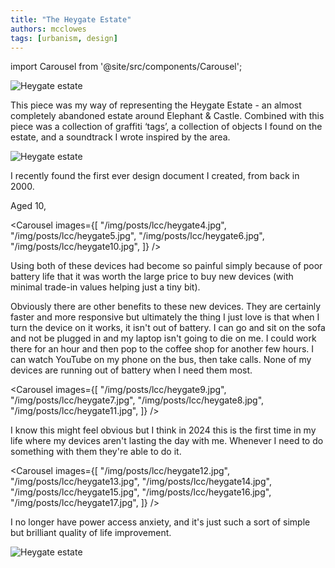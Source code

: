 ```yaml
---
title: "The Heygate Estate"
authors: mcclowes
tags: [urbanism, design]
---
```


import Carousel from '@site/src/components/Carousel';

![Heygate estate](/img/posts/lcc/heygate2.jpg)

This piece was my way of representing the Heygate Estate - an almost completely abandoned estate around Elephant & Castle. Combined with this piece was a collection of graffiti ‘tags’, a collection of objects I found on the estate, and a soundtrack I wrote inspired by the area.

<!--truncate-->

![Heygate estate](/img/posts/lcc/heygate3.jpg)

I recently found the first ever design document I created, from back in 2000.


Aged 10, 

<Carousel 
  images={[
    "/img/posts/lcc/heygate4.jpg",
    "/img/posts/lcc/heygate5.jpg",
    "/img/posts/lcc/heygate6.jpg",
    "/img/posts/lcc/heygate10.jpg",
  ]}
/>

Using both of these devices had become so painful simply because of poor battery life that it was worth the large price to buy new 
devices (with minimal trade-in values helping just a tiny bit). 

Obviously there are other benefits to these new devices. They are certainly faster and more responsive but ultimately the thing I 
just love is that when I turn the device on it works, it isn't out of battery. 
I can go and sit on the sofa and not be plugged in and my laptop isn't going to die on me. I could work there for an hour and then pop to the coffee shop for another few hours. 
I can watch YouTube on my phone on the bus, then take calls. None of my devices are running out of battery when I need them most. 


<Carousel 
  images={[
    "/img/posts/lcc/heygate9.jpg",
    "/img/posts/lcc/heygate7.jpg",
    "/img/posts/lcc/heygate8.jpg",
    "/img/posts/lcc/heygate11.jpg",
  ]}
/>

I know this might feel obvious but I think in 2024 this is the first time in my life where my devices 
aren't lasting the day with me. Whenever I need to do something with them they're able to do it. 


<Carousel 
  images={[
    "/img/posts/lcc/heygate12.jpg",
    "/img/posts/lcc/heygate13.jpg",
    "/img/posts/lcc/heygate14.jpg",
    "/img/posts/lcc/heygate15.jpg",
    "/img/posts/lcc/heygate16.jpg",
    "/img/posts/lcc/heygate17.jpg",
  ]}
/>

I no longer have power access anxiety, and it's just such a sort of simple but brilliant quality of life improvement.


![Heygate estate](/img/posts/lcc/heygate1.jpg)